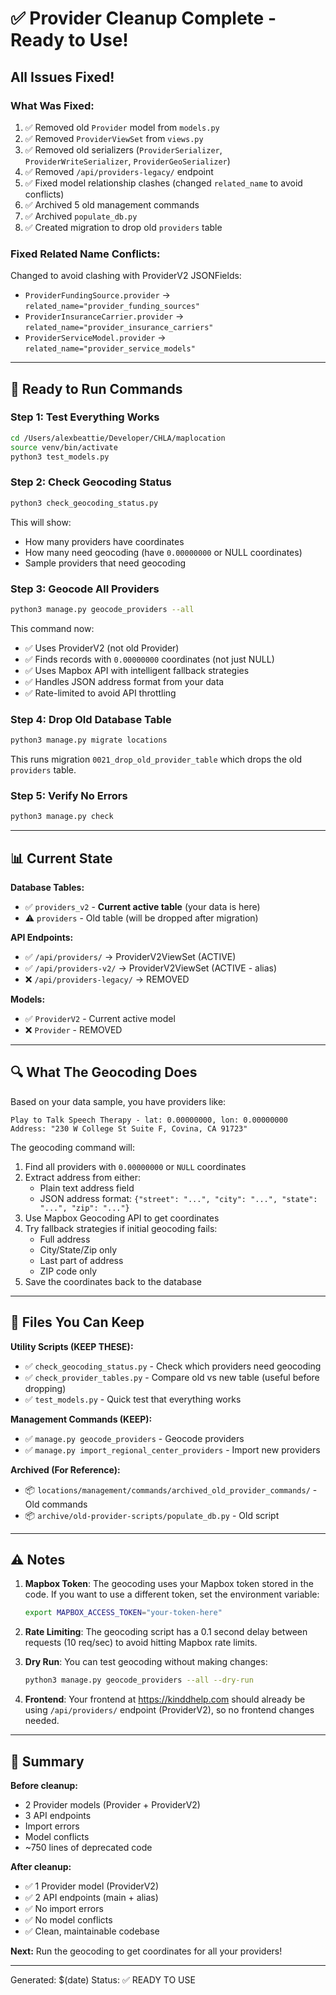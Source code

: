 # ✅ Provider Cleanup Complete - Ready to Use!

## All Issues Fixed!

### What Was Fixed:

1. ✅ Removed old `Provider` model from `models.py`
2. ✅ Removed `ProviderViewSet` from `views.py`
3. ✅ Removed old serializers (`ProviderSerializer`, `ProviderWriteSerializer`, `ProviderGeoSerializer`)
4. ✅ Removed `/api/providers-legacy/` endpoint
5. ✅ Fixed model relationship clashes (changed `related_name` to avoid conflicts)
6. ✅ Archived 5 old management commands
7. ✅ Archived `populate_db.py`
8. ✅ Created migration to drop old `providers` table

### Fixed Related Name Conflicts:

Changed to avoid clashing with ProviderV2 JSONFields:
- `ProviderFundingSource.provider` → `related_name="provider_funding_sources"`
- `ProviderInsuranceCarrier.provider` → `related_name="provider_insurance_carriers"`
- `ProviderServiceModel.provider` → `related_name="provider_service_models"`

---

## 🚀 Ready to Run Commands

### Step 1: Test Everything Works
```bash
cd /Users/alexbeattie/Developer/CHLA/maplocation
source venv/bin/activate
python3 test_models.py
```

### Step 2: Check Geocoding Status  
```bash
python3 check_geocoding_status.py
```
This will show:
- How many providers have coordinates
- How many need geocoding (have `0.00000000` or NULL coordinates)
- Sample providers that need geocoding

### Step 3: Geocode All Providers
```bash
python3 manage.py geocode_providers --all
```

This command now:
- ✅ Uses ProviderV2 (not old Provider)
- ✅ Finds records with `0.00000000` coordinates (not just NULL)
- ✅ Uses Mapbox API with intelligent fallback strategies
- ✅ Handles JSON address format from your data
- ✅ Rate-limited to avoid API throttling

### Step 4: Drop Old Database Table
```bash
python3 manage.py migrate locations
```
This runs migration `0021_drop_old_provider_table` which drops the old `providers` table.

### Step 5: Verify No Errors
```bash
python3 manage.py check
```

---

## 📊 Current State

**Database Tables:**
- ✅ `providers_v2` - **Current active table** (your data is here)
- ⚠️ `providers` - Old table (will be dropped after migration)

**API Endpoints:**
- ✅ `/api/providers/` → ProviderV2ViewSet (ACTIVE)
- ✅ `/api/providers-v2/` → ProviderV2ViewSet (ACTIVE - alias)
- ❌ `/api/providers-legacy/` → REMOVED

**Models:**
- ✅ `ProviderV2` - Current active model
- ❌ `Provider` - REMOVED

---

## 🔍 What The Geocoding Does

Based on your data sample, you have providers like:
```
Play to Talk Speech Therapy - lat: 0.00000000, lon: 0.00000000
Address: "230 W College St Suite F, Covina, CA 91723"
```

The geocoding command will:
1. Find all providers with `0.00000000` or `NULL` coordinates
2. Extract address from either:
   - Plain text address field
   - JSON address format: `{"street": "...", "city": "...", "state": "...", "zip": "..."}`
3. Use Mapbox Geocoding API to get coordinates
4. Try fallback strategies if initial geocoding fails:
   - Full address
   - City/State/Zip only
   - Last part of address
   - ZIP code only
5. Save the coordinates back to the database

---

## 📝 Files You Can Keep

**Utility Scripts (KEEP THESE):**
- ✅ `check_geocoding_status.py` - Check which providers need geocoding
- ✅ `check_provider_tables.py` - Compare old vs new table (useful before dropping)
- ✅ `test_models.py` - Quick test that everything works

**Management Commands (KEEP):**
- ✅ `manage.py geocode_providers` - Geocode providers
- ✅ `manage.py import_regional_center_providers` - Import new providers

**Archived (For Reference):**
- 📦 `locations/management/commands/archived_old_provider_commands/` - Old commands
- 📦 `archive/old-provider-scripts/populate_db.py` - Old script

---

## ⚠️ Notes

1. **Mapbox Token**: The geocoding uses your Mapbox token stored in the code. If you want to use a different token, set the environment variable:
   ```bash
   export MAPBOX_ACCESS_TOKEN="your-token-here"
   ```

2. **Rate Limiting**: The geocoding script has a 0.1 second delay between requests (10 req/sec) to avoid hitting Mapbox rate limits.

3. **Dry Run**: You can test geocoding without making changes:
   ```bash
   python3 manage.py geocode_providers --all --dry-run
   ```

4. **Frontend**: Your frontend at https://kinddhelp.com should already be using `/api/providers/` endpoint (ProviderV2), so no frontend changes needed.

---

## 🎉 Summary

**Before cleanup:**
- 2 Provider models (Provider + ProviderV2)
- 3 API endpoints
- Import errors
- Model conflicts
- ~750 lines of deprecated code

**After cleanup:**
- ✅ 1 Provider model (ProviderV2)
- ✅ 2 API endpoints (main + alias)
- ✅ No import errors
- ✅ No model conflicts  
- ✅ Clean, maintainable codebase

**Next:** Run the geocoding to get coordinates for all your providers!

---

Generated: $(date)
Status: ✅ READY TO USE

